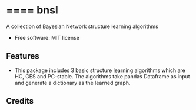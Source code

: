 ====
bnsl
====




A collection of Bayesian Network structure learning algorithms


* Free software: MIT license


Features
--------

* This package includes 3 basic structure learning algorithms which are HC, GES and PC-stable. The algorithms take pandas Dataframe as input and generate a dictionary as the learned graph.

Credits
-------
